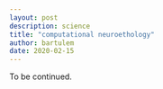 ```yaml
---
layout: post
description: science
title: "computational neuroethology"
author: bartulem
date: 2020-02-15
---
```


To be continued.
